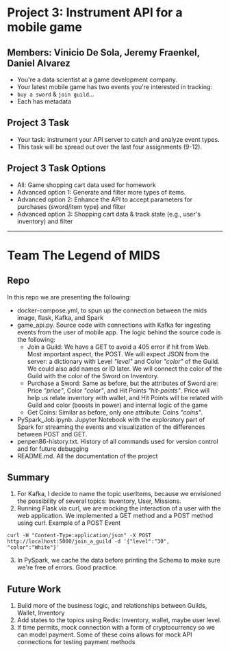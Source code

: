 # Project 3: Instrument API for a mobile game
## Members: Vinicio De Sola, Jeremy Fraenkel, Daniel Alvarez

- You're a data scientist at a game development company.  
- Your latest mobile game has two events you're interested in tracking: 
- `buy a sword` & `join guild`...
- Each has metadata

## Project 3 Task
- Your task: instrument your API server to catch and analyze event types.
- This task will be spread out over the last four assignments (9-12).

## Project 3 Task Options 

- All: Game shopping cart data used for homework 
- Advanced option 1: Generate and filter more types of items.
- Advanced option 2: Enhance the API to accept parameters for purchases (sword/item type) and filter
- Advanced option 3: Shopping cart data & track state (e.g., user's inventory) and filter


---

# Team The Legend of MIDS


## Repo

In this repo we are presenting the following:

- docker-compose.yml, to spun up the connection between the mids image, flask, Kafka, and Spark
- game_api.py. Source code with connections with Kafka for ingesting events from the user of mobile app. The logic behind the source code is the following:
    * Join a Guild: We have a GET to avoid a 405 error if hit from Web. Most important aspect, the POST. We will expect JSON from the server: a dictionary with Level *"level"* and Color *"color"* of the Guild. We could also add names or ID later. We will connect the color of the Guild with the color of the Sword on Inventory.
    * Purchase a Sword: Same as before, but the attributes of Sword are: Price *"price"*, Color *"color"*, and Hit Points *"hit-points"*. Price will help us relate inventory with wallet, and Hit Points will be related with Guild and color (boosts in power) and internal logic of the game
    * Get Coins: Similar as before, only one attribute: Coins *"coins"*.
- PySpark_Job.ipynb. Jupyter Notebook with the exploratory part of Spark for streaming the events and visualization of the differences between POST and GET. 
- penpen86-history.txt. History of all commands used for version control and for future debugging
- README.md. All the documentation of the project

## Summary

1. For Kafka, I decide to name the topic userItems, because we envisioned the possibility of several topics: Inventory, User, Missions.
2. Running Flask via curl, we are mocking the interaction of a user with the web application. We implemented a GET method and a POST method using curl. Example of a POST Event
```
curl -H "Content-Type:application/json" -X POST http://localhost:5000/join_a_guild -d '{"level":"30", "color":"White"}'
```
3. In PySpark, we cache the data before printing the Schema to make sure we're free of errors. Good practice.

## Future Work

1. Build more of the business logic, and relationships between Guilds, Wallet, Inventory
2. Add states to the topics using Redis: Inventory, wallet, maybe user level.
3. If time permits, mock connection with a form of cryptocurrency so we can model payment. Some of these coins allows for mock API connections for testing payment methods

